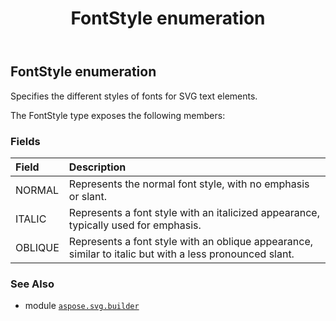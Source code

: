﻿---
title: FontStyle enumeration
second_title: Aspose.SVG for Python via .NET API References
description: 
type: docs
weight: 1470
url: /python-net/aspose.svg.builder/fontstyle/
is_root: false
---

## FontStyle enumeration

Specifies the different styles of fonts for SVG text elements.



The FontStyle type exposes the following members:

### Fields
| Field | Description |
| :- | :- |
| NORMAL | Represents the normal font style, with no emphasis or slant. |
| ITALIC | Represents a font style with an italicized appearance, typically used for emphasis. |
| OBLIQUE | Represents a font style with an oblique appearance, similar to italic but with a less pronounced slant. |



### See Also
* module [`aspose.svg.builder`](..)
